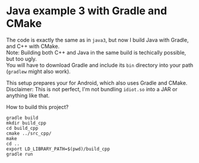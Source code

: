 Java example 3 with Gradle and CMake
===================

The code is exactly the same as in `java3`, but now I build Java with Gradle, and C++ with CMake.  
Note: Building both C++ and Java in the same build is techically possible, but too ugly.  
You will have to download Gradle and include its `bin` directory into your path (`gradlew` might also work).  

This setup prepares your for Android, which also uses Gradle and CMake.  
Disclaimer: This is not perfect, I'm not bundling `idiot.so` into a JAR or anything like that.  

How to build this project?

`gradle build`  
`mkdir build_cpp`  
`cd build_cpp`  
`cmake ../src_cpp/`  
`make`  
`cd ..`  
`export LD_LIBRARY_PATH=$(pwd)/build_cpp`  
`gradle run`  
